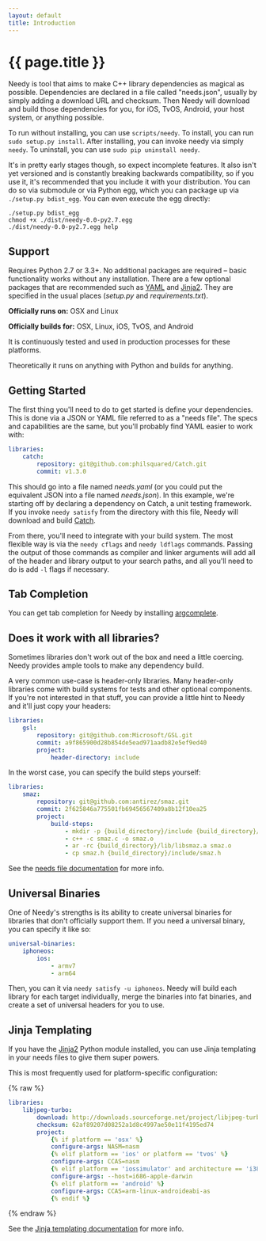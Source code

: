 ```yaml
---
layout: default
title: Introduction
---
```

{{ page.title }}
==

Needy is tool that aims to make C++ library dependencies as magical as possible. Dependencies are declared in a file called "needs.json", usually by simply adding a download URL and checksum. Then Needy will download and build those dependencies for you, for iOS, TvOS, Android, your host system, or anything possible.

To run without installing, you can use `scripts/needy`. To install, you can run `sudo setup.py install`. After installing, you can invoke needy via simply `needy`. To uninstall, you can use `sudo pip uninstall needy`.

It's in pretty early stages though, so expect incomplete features. It also isn't yet versioned and is constantly breaking backwards compatibility, so if you use it, it's recommended that you include it with your distribution. You can do so via submodule or via Python egg, which you can package up via `./setup.py bdist_egg`. You can even execute the egg directly:

```
./setup.py bdist_egg
chmod +x ./dist/needy-0.0-py2.7.egg
./dist/needy-0.0-py2.7.egg help
```

Support
--

Requires Python 2.7 or 3.3+. No additional packages are required – basic functionality works without any installation. There are a few optional packages that are recommended such as [YAML](http://pyyaml.org/wiki/PyYAML) and [Jinja2](http://jinja.pocoo.org). They are specified in the usual places (*setup.py* and *requirements.txt*).

**Officially runs on:** OSX and Linux

**Officially builds for:** OSX, Linux, iOS, TvOS, and Android

It is continuously tested and used in production processes for these platforms.

Theoretically it runs on anything with Python and builds for anything.

Getting Started
--

The first thing you'll need to do to get started is define your dependencies. This is done via a JSON or YAML file referred to as a "needs file". The specs and capabilities are the same, but you'll probably find YAML easier to work with:

```yaml
libraries:
    catch:
        repository: git@github.com:philsquared/Catch.git
        commit: v1.3.0
```

This should go into a file named *needs.yaml* (or you could put the equivalent JSON into a file named *needs.json*). In this example, we're starting off by declaring a dependency on Catch, a unit testing framework. If you invoke `needy satisfy` from the directory with this file, Needy will download and build [Catch](https://github.com/philsquared/Catch).

From there, you'll need to integrate with your build system. The most flexible way is via the `needy cflags` and `needy ldflags` commands. Passing the output of those commands as compiler and linker arguments will add all of the header and library output to your search paths, and all you'll need to do is add `-l` flags if necessary.

Tab Completion
--

You can get tab completion for Needy by installing [argcomplete](https://github.com/kislyuk/argcomplete).

Does it work with all libraries?
--

Sometimes libraries don't work out of the box and need a little coercing. Needy provides ample tools to make any dependency build.

A very common use-case is header-only libraries. Many header-only libraries come with build systems for tests and other optional components. If you're not interested in that stuff, you can provide a little hint to Needy and it'll just copy your headers:

```yaml
libraries:
    gsl:
        repository: git@github.com:Microsoft/GSL.git
        commit: a9f865900d28b854de5ead971aadb82e5ef9ed40
        project:
            header-directory: include
```

In the worst case, you can specify the build steps yourself:

```yaml
libraries:
    smaz:
        repository: git@github.com:antirez/smaz.git
        commit: 2f625846a775501fb69456567409a8b12f10ea25
        project:
            build-steps:
                - mkdir -p {build_directory}/include {build_directory}/lib
                - c++ -c smaz.c -o smaz.o
                - ar -rc {build_directory}/lib/libsmaz.a smaz.o
                - cp smaz.h {build_directory}/include/smaz.h
```

See the <a href="{{ '/needs-file' | prepend: site.github.url }}">needs file documentation</a> for more info.

Universal Binaries
--

One of Needy's strengths is its ability to create universal binaries for libraries that don't officially support them. If you need a universal binary, you can specify it like so:

```yaml
universal-binaries:
    iphoneos:
        ios:
            - armv7
            - arm64
```

Then, you can it via `needy satisfy -u iphoneos`. Needy will build each library for each target individually, merge the binaries into fat binaries, and create a set of universal headers for you to use.

Jinja Templating
--

If you have the [Jinja2](http://jinja.pocoo.org/) Python module installed, you can use Jinja templating in your needs files to give them super powers.

This is most frequently used for platform-specific configuration:

{% raw %}
```yaml
libraries:
    libjpeg-turbo:
        download: http://downloads.sourceforge.net/project/libjpeg-turbo/1.4.90%20%281.5%20beta1%29/libjpeg-turbo-1.4.90.tar.gz
        checksum: 62af89207d08252a1d8c4997ae50e11f4195ed74
        project:
            {% if platform == 'osx' %}
            configure-args: NASM=nasm
            {% elif platform == 'ios' or platform == 'tvos' %}
            configure-args: CCAS=nasm
            {% elif platform == 'iossimulator' and architecture == 'i386' %}
            configure-args: --host=i686-apple-darwin
            {% elif platform == 'android' %}
            configure-args: CCAS=arm-linux-androideabi-as
            {% endif %}
```
{% endraw %}

See the <a href="{{ '/jinja-templating' | prepend: site.github.url }}">Jinja templating documentation</a> for more info.
